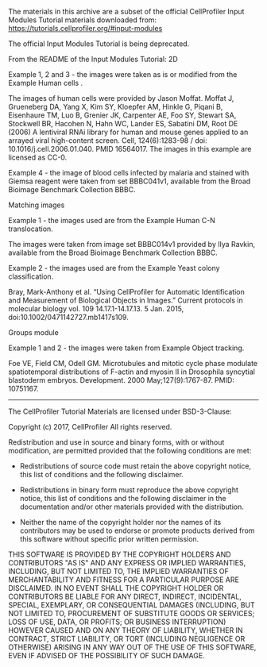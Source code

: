 The materials in this archive are a subset of the official CellProfiler Input Modules Tutorial materials downloaded from:
https://tutorials.cellprofiler.org/#input-modules

The official Input Modules Tutorial is being deprecated.

From the README of the Input Modules Tutorial:
2D

Example 1, 2 and 3 - the images were taken as is or modified from the Example Human cells .

The images of human cells were provided by Jason Moffat. Moffat J, Grueneberg DA, Yang X, Kim SY, Kloepfer AM, Hinkle G, Piqani B, Eisenhaure TM, Luo B, Grenier JK, Carpenter AE, Foo SY, Stewart SA, Stockwell BR, Hacohen N, Hahn WC, Lander ES, Sabatini DM, Root DE (2006) A lentiviral RNAi library for human and mouse genes applied to an arrayed viral high-content screen. Cell, 124(6):1283-98 / doi: 10.1016/j.cell.2006.01.040. PMID 16564017. The images in this example are licensed as CC-0.

Example 4 - the image of blood cells infected by malaria and stained with Giemsa reagent were taken from set BBBC041v1, available from the Broad Bioimage Benchmark Collection BBBC.

Matching images

Example 1 - the images used are from the Example Human C-N translocation.

The images were taken from image set BBBC014v1 provided by Ilya Ravkin, available from the Broad Bioimage Benchmark Collection BBBC.

Example 2 - the images used are from the Example Yeast colony classification.

Bray, Mark-Anthony et al. “Using CellProfiler for Automatic Identification and Measurement of Biological Objects in Images.” Current protocols in molecular biology vol. 109 14.17.1-14.17.13. 5 Jan. 2015, doi:10.1002/0471142727.mb1417s109.

Groups module

Example 1 and 2 - the images were taken from Example Object tracking.

Foe VE, Field CM, Odell GM. Microtubules and mitotic cycle phase modulate spatiotemporal distributions of F-actin and myosin II in Drosophila syncytial blastoderm embryos. Development. 2000 May;127(9):1767-87. PMID: 10751167.

---

The CellProfiler Tutorial Materials are licensed under BSD-3-Clause:

Copyright (c) 2017, CellProfiler
All rights reserved.

Redistribution and use in source and binary forms, with or without
modification, are permitted provided that the following conditions are met:

* Redistributions of source code must retain the above copyright notice, this
  list of conditions and the following disclaimer.

* Redistributions in binary form must reproduce the above copyright notice,
  this list of conditions and the following disclaimer in the documentation
  and/or other materials provided with the distribution.

* Neither the name of the copyright holder nor the names of its
  contributors may be used to endorse or promote products derived from
  this software without specific prior written permission.

THIS SOFTWARE IS PROVIDED BY THE COPYRIGHT HOLDERS AND CONTRIBUTORS "AS IS"
AND ANY EXPRESS OR IMPLIED WARRANTIES, INCLUDING, BUT NOT LIMITED TO, THE
IMPLIED WARRANTIES OF MERCHANTABILITY AND FITNESS FOR A PARTICULAR PURPOSE ARE
DISCLAIMED. IN NO EVENT SHALL THE COPYRIGHT HOLDER OR CONTRIBUTORS BE LIABLE
FOR ANY DIRECT, INDIRECT, INCIDENTAL, SPECIAL, EXEMPLARY, OR CONSEQUENTIAL
DAMAGES (INCLUDING, BUT NOT LIMITED TO, PROCUREMENT OF SUBSTITUTE GOODS OR
SERVICES; LOSS OF USE, DATA, OR PROFITS; OR BUSINESS INTERRUPTION) HOWEVER
CAUSED AND ON ANY THEORY OF LIABILITY, WHETHER IN CONTRACT, STRICT LIABILITY,
OR TORT (INCLUDING NEGLIGENCE OR OTHERWISE) ARISING IN ANY WAY OUT OF THE USE
OF THIS SOFTWARE, EVEN IF ADVISED OF THE POSSIBILITY OF SUCH DAMAGE.